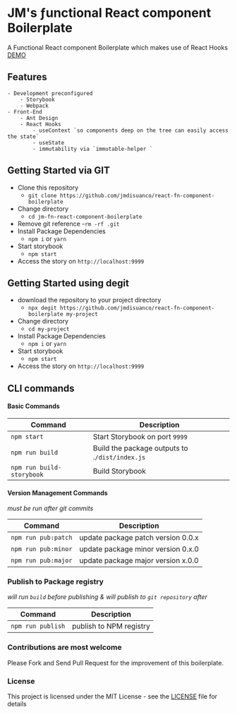# JM's ƒunctional React component Boilerplate
 A Functional React component Boilerplate which makes use of React Hooks [DEMO](https://jmdisuanco.github.io/react-fn-component-boilerplate)
 
## Features
    - Development preconfigured
        - Storybook
        - Webpack
    - Front-End
        - Ant Design
        - React Hooks
            - useContext `so components deep on the tree can easily access the state`
            - useState
            - immutability via `immutable-helper `


## Getting Started via GIT
- Clone this repository
    - `git clone https://github.com/jmdisuanco/react-fn-component-boilerplate`
- Change directory
    - `cd jm-fn-react-component-boilerplate`
- Remove git reference
    -`rm -rf .git`
- Install Package Dependencies
    - `npm i` or `yarn`
- Start storybook
    - `npm start`
- Access the story on `http://localhost:9999`


## Getting Started using degit
- download the repository to your project directory 
    - `npx degit https://github.com/jmdisuanco/react-fn-component-boilerplate my-project`
- Change directory
    - `cd my-project`
- Install Package Dependencies
    - `npm i` or `yarn`
- Start storybook
    - `npm start`
- Access the story on `http://localhost:9999`


## CLI commands
#### Basic Commands
|Command| Description|
|--|--|
|`npm start`| Start Storybook on port `9999` |
|`npm run build`| Build the package outputs to .`/dist/index.js` |
|`npm run build-storybook`| Build Storybook |

#### Version Management Commands
_must be run after git commits_

|Command| Description|
|--|--|
|`npm run pub:patch`| update package patch version 0.0.x |
|`npm run pub:minor`| update package minor version 0.x.0 |
|`npm run pub:major`| update package major version x.0.0 |

### Publish to Package registry
_will run `build` before publishing & will publish to `git repository` after_

|Command| Description|
|--|--|
|`npm run publish`|publish to NPM registry|

### Contributions are most welcome
Please Fork and Send Pull Request for the improvement of this boilerplate.

### License 
This project is licensed under the MIT License - see the [LICENSE](LICENSE) file for details


